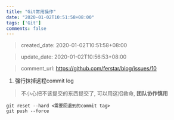 ```yaml
---
title: "Git常用操作"
date: "2020-01-02T10:51:58+08:00"
tags: ['Git']
comments: false
---
```


> created_date: 2020-01-02T10:51:58+08:00

> update_date: 2020-01-02T10:56:53+08:00

> comment_url: https://github.com/ferstar/blog/issues/10

1. 强行抹掉远程commit log

> 不小心把不该提交的东西提交了, 可以用这招救命, **团队协作慎用**

```shell
git reset --hard <需要回退到的commit tag>
git push --force
```

